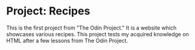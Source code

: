 # Project: Recipes
This is the first project from "The Odin Project." It is a website which showcases various recipes. This project tests my acquired knowledge on HTML after a few lessons from The Odin Project.